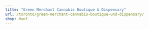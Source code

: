 ```yaml
---
title: "Green Merchant Cannabis Boutique & Dispensary"
url: /toronto/green-merchant-cannabis-boutique-und-dispensary/
shop: Hanf
---
```

